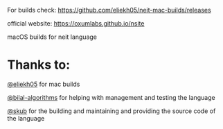 For builds check: https://github.com/eliekh05/neit-mac-builds/releases

official website: https://oxumlabs.github.io/nsite

macOS builds for neit language

# Thanks to:

[@eliekh05](https://github.com/eliekh05) for mac builds

[@bilal-algorithms](https://github.com/bilal-algorithms) for helping with management and testing the language

[@skub](https://github.com/skubed0007) for the building and maintaining and providing the source code of the language
